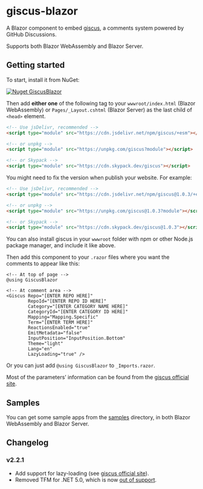# giscus-blazor

A Blazor component to embed [giscus](https://giscus.app), a comments system powered by GitHub Discussions.

Supports both Blazor WebAssembly and Blazor Server.

## Getting started

To start, install it from NuGet:

[![Nuget GiscusBlazor](https://img.shields.io/nuget/v/GiscusBlazor.svg)](https://www.nuget.org/packages/GiscusBlazor/)

Then add **either one** of the following tag to your `wwwroot/index.html` (Blazor WebAssembly) or  `Pages/_Layout.cshtml` (Blazor Server) as the last child of `<head>` element.

```html
<!-- Use jsDelivr, recommended -->
<script type="module" src="https://cdn.jsdelivr.net/npm/giscus/+esm"></script>

<!-- or unpkg -->
<script type="module" src="https://unpkg.com/giscus?module"></script>

<!-- or Skypack -->
<script type="module" src="https://cdn.skypack.dev/giscus"></script>
```

You might need to fix the version when publish your website. For example:

```html
<!-- Use jsDelivr, recommended -->
<script type="module" src="https://cdn.jsdelivr.net/npm/giscus@1.0.3/+esm"></script>

<!-- or unpkg -->
<script type="module" src="https://unpkg.com/giscus@1.0.3?module"></script>

<!-- or Skypack -->
<script type="module" src="https://cdn.skypack.dev/giscus@1.0.3"></script>
```

You can also install giscus in your `wwwroot` folder with npm or other Node.js package manager, and include it like above.

Then add this component to your `.razor` files where you want the comments to appear like this:

```razor
<!-- At top of page -->
@using GiscusBlazor

<!-- At comment area -->
<Giscus Repo="[ENTER REPO HERE]"
        RepoId="[ENTER REPO ID HERE]"
        Category="[ENTER CATEGORY NAME HERE]"
        CategoryId="[ENTER CATEGORY ID HERE]"
        Mapping="Mapping.Specific"
        Term="[ENTER TERM HERE]"
        ReactionsEnabled="true"
        EmitMetadata="false"
        InputPosition="InputPosition.Bottom"
        Theme="light"
        Lang="en"
        LazyLoading="true" />
```

Or you can just add `@using GiscusBlazor` to `_Imports.razor`.

Most of the parameters’ information can be found from the [giscus official site](https://giscus.app/).

## Samples

You can get some sample apps from the [samples](samples) directory, in both Blazor WebAssembly and Blazor Server.

## Changelog

### v2.2.1

- Add support for lazy-loading (see [giscus official site](https://giscus.app/)).
- Removed TFM for .NET 5.0, which is now [out of support](https://dotnet.microsoft.com/en-us/platform/support/policy/dotnet-core#lifecycle).
